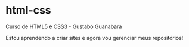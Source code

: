 # html-css
 Curso de HTML5 e CSS3 - Gustabo Guanabara

Estou aprendendo a criar sites e agora vou gerenciar meus repositórios!